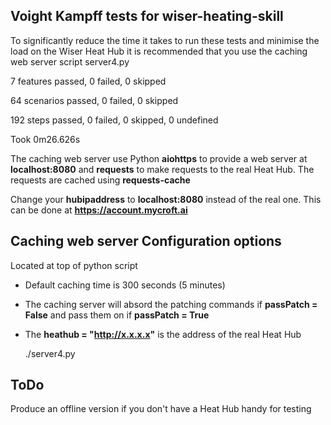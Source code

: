 ## Voight Kampff tests for wiser-heating-skill

To significantly reduce the time it takes to run these tests and minimise the load on the Wiser Heat Hub it is recommended that you use the caching web server script server4.py

 7 features passed, 0 failed, 0 skipped
 
64 scenarios passed, 0 failed, 0 skipped

192 steps passed, 0 failed, 0 skipped, 0 undefined

Took 0m26.626s

The caching web server use Python **aiohttps** to provide a web server at **localhost:8080** and **requests** to make requests to the real Heat Hub. The requests are cached using **requests-cache**

Change your **hubipaddress** to **localhost:8080** instead of the real one. This can be done at **https://account.mycroft.ai**

## Caching web server Configuration options

Located at top of python script

* Default caching time is 300 seconds (5 minutes)
* The caching server will absord the patching commands if **passPatch = False** and pass them on if **passPatch = True**
* The **heathub = "http://x.x.x.x"** is the address of the real Heat Hub

	./server4.py

## ToDo

Produce an offline version if you don't have a Heat Hub handy for testing
